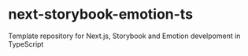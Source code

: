 # next-storybook-emotion-ts
Template repository for Next.js, Storybook and Emotion develpoment in TypeScript
